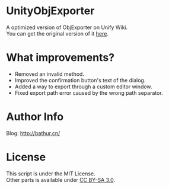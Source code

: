 # UnityObjExporter
A optimized version of ObjExporter on Unify Wiki.  
You can get the original version of it [here](http://wiki.unity3d.com/index.php/ObjExporter).
# What improvements?
- Removed an invalid method.
- Improved the confirmation button's text of the dialog.
- Added a way to export through a custom editor window.
- Fixed export path error caused by the wrong path separator.
# Author Info
Blog: http://bathur.cn/
# License
This script is under the MIT License.  
Other parts is available under [CC BY-SA 3.0](https://creativecommons.org/licenses/by-sa/3.0/).
